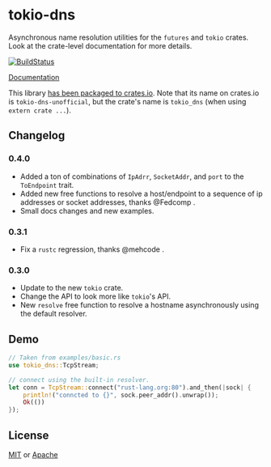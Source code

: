 # tokio-dns
Asynchronous name resolution utilities for the `futures` and `tokio` crates. Look at the crate-level documentation for more details.

[![BuildStatus](https://api.travis-ci.org/sbstp/tokio-dns.svg?branch=master)](https://travis-ci.org/sbstp/tokio-dns)

[Documentation](https://docs.rs/tokio-dns-unofficial)

This library [has been packaged to crates.io](https://crates.io/crates/tokio-dns-unofficial). Note that its name on crates.io is `tokio-dns-unofficial`, but the crate's name is `tokio_dns` (when using `extern crate ...`).

## Changelog

### 0.4.0
* Added a ton of combinations of `IpAdrr`, `SocketAddr`, and `port` to the `ToEndpoint` trait.
* Added new free functions to resolve a host/endpoint to a sequence of ip addresses or socket addresses, thanks @Fedcomp .
* Small docs changes and new examples.


### 0.3.1
* Fix a `rustc` regression, thanks @mehcode .

### 0.3.0
* Update to the new `tokio` crate.
* Change the API to look more like `tokio`'s API.
* New `resolve` free function to resolve a hostname asynchronously using the default resolver.


## Demo
```rust
// Taken from examples/basic.rs
use tokio_dns::TcpStream;

// connect using the built-in resolver.
let conn = TcpStream::connect("rust-lang.org:80").and_then(|sock| {
    println!("conncted to {}", sock.peer_addr().unwrap());
    Ok(())
});
```

## License
[MIT](LICENSE-MIT) or [Apache](LICENSE-APACHE)
